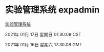 # 实验管理系统 expadmin
[实验管理系统](http://59.174.25.186:56808/expadmin-782313d2-e1b1-4ea7-932e-3a55e6a1a4d0/)

2021年 01月 17日 星期日 01:30:08 CST

2021年 01月 16日 星期六 17:30:08 GMT
